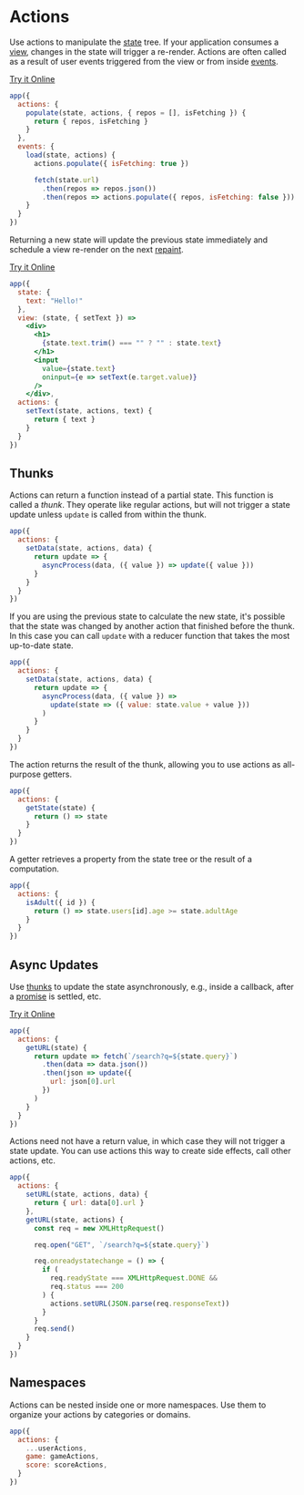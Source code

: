 # Actions

Use actions to manipulate the [state](/docs/state.md) tree. If your application consumes a [view](/docs/view.md), changes in the state will trigger a re-render. Actions are often called as a result of user events triggered from the view or from inside [events](/docs/events.md).

[Try it Online](https://codepen.io/hyperapp/pen/WpGqpp?editors=0010)

```jsx
app({
  actions: {
    populate(state, actions, { repos = [], isFetching }) {
      return { repos, isFetching }
    }
  },
  events: {
    load(state, actions) {
      actions.populate({ isFetching: true })

      fetch(state.url)
        .then(repos => repos.json())
        .then(repos => actions.populate({ repos, isFetching: false }))
    }
  }
})
```

Returning a new state will update the previous state immediately and schedule a view re-render on the next [repaint](https://developer.mozilla.org/en-US/docs/Web/API/window/requestAnimationFrame).

[Try it Online](https://codepen.io/hyperapp/pen/qRMEGX?editors=0010)

```jsx
app({
  state: {
    text: "Hello!"
  },
  view: (state, { setText }) =>
    <div>
      <h1>
        {state.text.trim() === "" ? "" : state.text}
      </h1>
      <input
        value={state.text}
        oninput={e => setText(e.target.value)}
      />
    </div>,
  actions: {
    setText(state, actions, text) {
      return { text }
    }
  }
})
```

## Thunks

Actions can return a function instead of a partial state. This function is called a _thunk_. They operate like regular actions, but will not trigger a state update unless `update` is called from within the thunk.

```jsx
app({
  actions: {
    setData(state, actions, data) {
      return update => {
        asyncProcess(data, ({ value }) => update({ value }))
      }
    }
  }
})
```

If you are using the previous state to calculate the new state, it's possible that the state was changed by another action that finished before the thunk. In this case you can call `update` with a reducer function that takes the most up-to-date state.

```jsx
app({
  actions: {
    setData(state, actions, data) {
      return update => {
        asyncProcess(data, ({ value }) =>
          update(state => ({ value: state.value + value }))
        )
      }
    }
  }
})
```

The action returns the result of the thunk, allowing you to use actions as all-purpose getters.

```jsx
app({
  actions: {
    getState(state) {
      return () => state
    }
  }
})
```

A getter retrieves a property from the state tree or the result of a computation.

```jsx
app({
  actions: {
    isAdult({ id }) {
      return () => state.users[id].age >= state.adultAge
    }
  }
})
```

## Async Updates

Use [thunks](#thunks) to update the state asynchronously, e.g., inside a callback, after a [promise](https://developer.mozilla.org/en-US/docs/Web/JavaScript/Reference/Global_Objects/Promise) is settled, etc.

[Try it Online](https://codepen.io/hyperapp/pen/ZeByKv?editors=0010)

```jsx
app({
  actions: {
    getURL(state) {
      return update => fetch(`/search?q=${state.query}`)
        .then(data => data.json())
        .then(json => update({
          url: json[0].url
        })
      )
    }
  }
})
```

Actions need not have a return value, in which case they will not trigger a state update. You can use actions this way to create side effects, call other actions, etc.

```jsx
app({
  actions: {
    setURL(state, actions, data) {
      return { url: data[0].url }
    },
    getURL(state, actions) {
      const req = new XMLHttpRequest()

      req.open("GET", `/search?q=${state.query}`)

      req.onreadystatechange = () => {
        if (
          req.readyState === XMLHttpRequest.DONE &&
          req.status === 200
        ) {
          actions.setURL(JSON.parse(req.responseText))
        }
      }
      req.send()
    }
  }
})
```

## Namespaces

Actions can be nested inside one or more namespaces. Use them to organize your actions by categories or domains.

```jsx
app({
  actions: {
    ...userActions,
    game: gameActions,
    score: scoreActions,
  }
})
```

